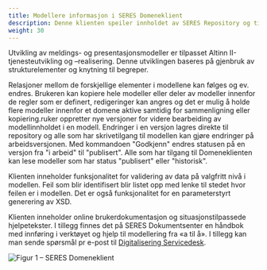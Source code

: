 ```yaml
---
title: Modellere informasjon i SERES Domeneklient
description: Denne klienten speiler innholdet av SERES Repository og tillater inspeksjon, innlegging og endringer av modellene på alle nivåer - dvs. begrepsnivået (begreper og begrepsrelasjoner), strukturnivået (strukturmodeller med strukturelementer) og implementasjonsnivået (bruksnære elementer i data- og meldings- og presentasjonsmodeller). 
weight: 30
---
```

Utvikling av meldings- og presentasjonsmodeller er tilpasset Altinn II-tjenesteutvikling og –realisering. Denne utviklingen baseres på gjenbruk av strukturelementer og knytning til begreper.

Relasjoner mellom de forskjellige elementer i modellene kan følges og ev. endres. Brukeren kan kopiere hele modeller eller deler av modeller innenfor de regler som er definert, redigeringer kan angres og det er mulig å holde flere modeller innenfor et domene aktive samtidig for sammenligning eller kopiering.ruker oppretter nye versjoner for videre bearbeiding av modellinnholdet i en modell. Endringer i en versjon lagres direkte til repository og alle som har skrivetilgang til modellen kan gjøre endringer på arbeidsversjonen. Med kommandoen "Godkjenn" endres statusen på en versjon fra "i arbeid" til "publisert". Alle som har tilgang til Domeneklienten kan lese modeller som har status "publisert" eller "historisk".

Klienten inneholder funksjonalitet for validering av data på valgfritt nivå i modellen. Feil som blir identifisert blir listet opp med lenke til stedet hvor feilen er i modellen. Det er også funksjonalitet for en parameterstyrt generering av XSD.

Klienten inneholder online brukerdokumentasjon og situasjonstilpassede hjelpetekster. I tillegg finnes det på SERES Dokumentsenter en håndbok med innføring i verktøyet og hjelp til modellering fra «a til å». I tillegg kan man sende spørsmål pr e-post til [Digitalisering Servicedesk](mailto:tjenesteeier@altinn.no).

![Figur 1 – SERES Domeneklient](/docs/images/guides/seres/seres-domeneklient.png "Figur 1 – SERES Domeneklient") 